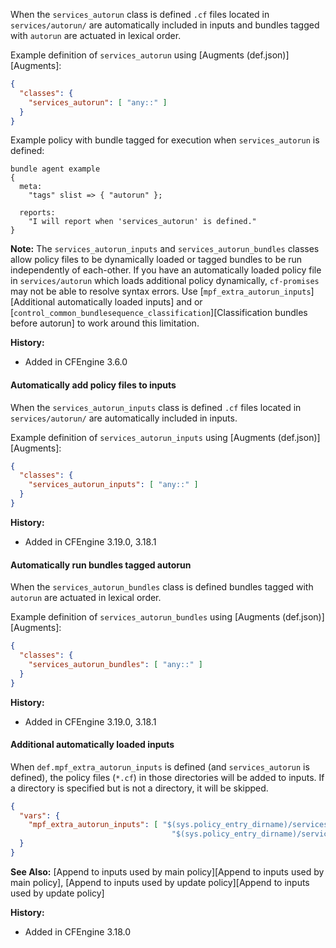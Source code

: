 When the ```services_autorun``` class is defined ```.cf``` files located in `services/autorun/` are automatically
included in inputs and bundles tagged with ```autorun``` are actuated in lexical order.

Example definition of ```services_autorun``` using [Augments (def.json)][Augments]:

```json
{
  "classes": {
    "services_autorun": [ "any::" ]
  }
}
```

Example policy with bundle tagged for execution when ```services_autorun``` is defined:

```cf3
bundle agent example
{
  meta:
    "tags" slist => { "autorun" };

  reports:
    "I will report when 'services_autorun' is defined."
}
```

**Note:** The `services_autorun_inputs` and `services_autorun_bundles` classes
allow policy files to be dynamically loaded or tagged bundles to be run
independently of each-other. If you have an automatically loaded policy file in
`services/autorun` which loads additional policy dynamically, `cf-promises` may
not be able to resolve syntax errors. Use
[`mpf_extra_autorun_inputs`][Additional automatically loaded inputs]
and or
[`control_common_bundlesequence_classification`][Classification bundles before autorun]
to work around this limitation.

**History:**

* Added in CFEngine 3.6.0

#### Automatically add policy files to inputs

When the ```services_autorun_inputs``` class is defined ```.cf``` files located
in `services/autorun/` are automatically included in inputs.

Example definition of ```services_autorun_inputs``` using [Augments (def.json)][Augments]:

```json
{
  "classes": {
    "services_autorun_inputs": [ "any::" ]
  }
}
```

**History:**

* Added in CFEngine 3.19.0, 3.18.1

#### Automatically run bundles tagged autorun

When the ```services_autorun_bundles``` class is defined bundles tagged with ```autorun``` are actuated in lexical order.

Example definition of ```services_autorun_bundles``` using [Augments (def.json)][Augments]:

```json
{
  "classes": {
    "services_autorun_bundles": [ "any::" ]
  }
}
```

**History:**

* Added in CFEngine 3.19.0, 3.18.1

#### Additional automatically loaded inputs

When `def.mpf_extra_autorun_inputs` is defined (and `services_autorun` is defined), the policy files (`*.cf`) in those directories will be added to inputs. If a directory is specified but is not a directory, it will be skipped.

```json
{
  "vars": {
    "mpf_extra_autorun_inputs": [ "$(sys.policy_entry_dirname)/services/autorun/custom2",
                                    "$(sys.policy_entry_dirname)/services/custom1" ]
  }
}
```

**See Also:** [Append to inputs used by main policy][Append to inputs used by main policy], [Append to inputs used by update policy][Append to inputs used by update policy]

**History:**

* Added in CFEngine 3.18.0
